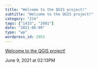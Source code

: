 ```yaml
---
title: "Welcome to the QGIS project!"
subtitle: "Welcome to the QGIS project!"
category: "214"
tags: ["1433", "2081"]
date: "2021-06-09"
type: "wp"
wordpress_id: 2951
---
```

[ Welcome to the QGIS project!](https://www.qgis.org/en/site/)
 
June 9, 2021 at 02:13PM